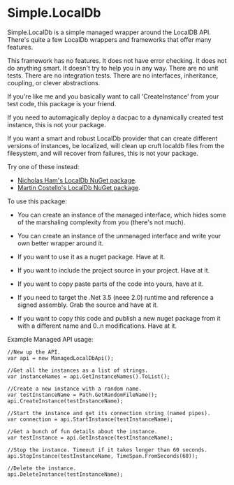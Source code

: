# Simple.LocalDb

Simple.LocalDb is a simple managed wrapper around the LocalDB API. There's quite a few LocalDb wrappers and frameworks that offer many features. 

This framework has no features. It does not have error checking. It does not do anything smart. It doesn't try to help you in any way. There are no unit tests. There are no integration tests. There are no interfaces, inheritance, coupling, or clever abstractions.

If you're like me and you basically want to call 'CreateInstance' from your test code, this package is your friend.

If you need to automagically deploy a dacpac to a dynamically created test instance, this is not your package.

If you want a smart and robust LocalDb provider that can create different versions of instances, be localized, will clean up cruft localdb files from the filesystem, and will recover from failures, this is not your package.

Try one of these instead:

 - [Nicholas Ham's LocalDb NuGet package](https://www.nuget.org/packages/SqlLocalDb.Dac/).
 -  [Martin Costello's  LocalDb NuGet package](https://www.nuget.org/packages/SqlLocalDb.Dac/).

To use this package:

- You can create an instance of the managed interface, which hides some of the marshaling complexity from you (there's not much).

- You can create an instance of the unmanaged interface and write your own better wrapper around it.

- If you want to use it as a nuget package. Have at it.

- If you want to include the project source in your project. Have at it.

- If you want to copy paste parts of the code into yours, have at it.

- If you need to target the .Net 3.5 (neee 2.0) runtime and reference a signed assembly. Grab the source and have at it.
- If you want to copy this code and publish a new nuget package from it with a different name and 0..n modifications. Have at it.

Example Managed API usage:

```
//New up the API.
var api = new ManagedLocalDbApi();

//Get all the instances as a list of strings.
var instanceNames = api.GetInstanceNames().ToList();

//Create a new instance with a random name.
var testInstanceName = Path.GetRandomFileName();
api.CreateInstance(testInstanceName);

//Start the instance and get its connection string (named pipes).
var connection = api.StartInstance(testInstanceName);

//Get a bunch of fun details about the instance.
var testInstance = api.GetInstance(testInstanceName);

//Stop the instance. Timeout if it takes longer than 60 seconds.
api.StopInstance(testInstanceName, TimeSpan.FromSeconds(60));

//Delete the instance.
api.DeleteInstance(testInstanceName);
```


